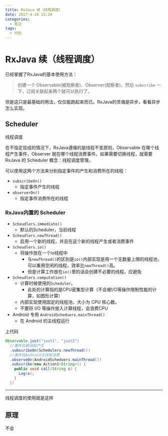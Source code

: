 ```yaml
---
title: RxJava 续（线程调度）
date: 2017-4-28 15:20
categories:
  - 笔记
tags:
  - 代码
---
```


# RxJava 续（线程调度）

已经掌握了RxJava的基本使用方法：

> 创建一个 Observable(被观察者)、Observer(观察者)，然后 `subscribe` 一下，订阅关联起来两个就可以执行了。

但是这只是最基础的用法，仅仅能跑起来而已。RxJava的灵魂是异步，看看异步怎么实现。

## Scheduler

线程调度

在不指定现成的情况下，RxJava遵循的是线程不变原则，Observable 在哪个线程产生事件，Observer 就在哪个线程消费事件。如果需要切换线程，就需要 RxJava 的 Scheduler 概念：线程调度管理。

可以使用这两个方法来分别指定事件的产生和消费所在的线程：

* `subscribeOn()`
  * 指定事件产生的线程
* `observerOn()`
  * 指定事件消费所在的线程

### RxJava内置的 Scheduler 

* `Scheudlers.immediate()`
  * 默认的Scheduler，当前线程
* `Scheudlers.newThread()`
  * 启用一个新的线程，并且在这个新的线程产生或者消费事件
* `Scheudlers.io()`
  * 将操作放在一个io线程中
    * 与`newThread()`的区别是`io()`内部实现是用一个无数量上限的线程池，可以重用空闲的线程，效率比`newThread()`高。
    * 但是计算工作放在`io()`里的话会创建不必要的线程，应避免
* `Scheudlers.computation()`
  * 计算时候使用的`Scheduler`。
    * 此处的计算指的是CPU密集型计算（不会被I/O等操作限制性能的计算，如图形计算）
  * 内部实现使用固定的线程池，大小为 CPU 核心数。
  * 不要将 I/O 等操作放入计算线程，会浪费CPU
* Android 专用 `AndroidScheduers.mainThread()`
  * 在 Android 的主线程运行

上代码

```java
Observable.just("just1", "just2")
  //事件在新线程产生
  .subscribeOn(Schedulers.newThread())
  //事件在Android主线程消费
  .observeOn(AndroidScheduers.mainThread())
  .subscribe(new Action1<String>() {
    public void call(String s) {
      Log(s);
    }
  })
```

---

线程调度的使用就是这样

## 原理

不会